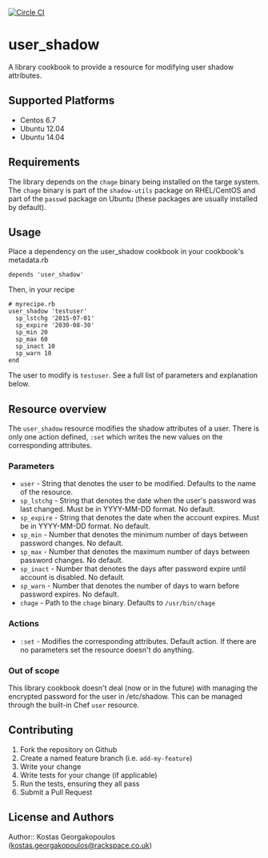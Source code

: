 [![Circle CI](https://circleci.com/gh/rackspace-cookbooks/user_shadow.svg?style=svg)](https://circleci.com/gh/rackspace-cookbooks/user_shadow)

# user_shadow

A library cookbook to provide a resource for modifying user shadow attributes.

## Supported Platforms

* Centos 6.7
* Ubuntu 12.04
* Ubuntu 14.04

## Requirements

The library depends  on the ```chage``` binary being installed on the targe system. The ```chage``` binary is part of the ```shadow-utils``` package on RHEL/CentOS and part of the ```passwd``` package on Ubuntu (these packages are usually installed by default).

## Usage

Place a dependency on the user_shadow cookbook in your cookbook's metadata.rb
```
depends 'user_shadow'
```
Then, in your recipe

```
# myrecipe.rb
user_shadow 'testuser'
  sp_lstchg '2015-07-01'
  sp_expire '2030-08-30'
  sp_min 20
  sp_max 60
  sp_inact 10
  sp_warn 10
end
```
The user to modify is ```testuser```. See a full list of parameters and explanation below.

## Resource overview

The ```user_shadow``` resource modifies the shadow attributes of a user. There is only one action defined, ```:set``` which writes the new values on the corresponding attributes.

### Parameters

* ```user``` - String that denotes the user to be modified. Defaults to the name of the resource.
* ```sp_lstchg``` - String that denotes the date when the user's password was last changed. Must be in YYYY-MM-DD format. No default.
* ```sp_expire``` - String that denotes the date when the account expires. Must be in YYYY-MM-DD format. No default.
* ```sp_min``` - Number that denotes the minimum number of days between password changes. No default.
* ```sp_max``` - Number that denotes the maximum number of days between password changes. No default.
* ```sp_inact``` - Number that denotes the days after password expire until account is disabled. No default.
* ```sp_warn``` - Number that denotes the number of days to warn before password expires. No default.
* ```chage``` - Path to the ```chage``` binary. Defaults to ```/usr/bin/chage```

### Actions

* ```:set``` - Modifies the corresponding attributes. Default action. If there are no parameters set the resource doesn't do anything.

### Out of scope

This library cookbook doesn't deal (now or in the future) with managing the encrypted password for the user in /etc/shadow. This can be managed through the built-in Chef ```user``` resource.

## Contributing

1. Fork the repository on Github
2. Create a named feature branch (i.e. `add-my-feature`)
3. Write your change
4. Write tests for your change (if applicable)
5. Run the tests, ensuring they all pass
6. Submit a Pull Request

## License and Authors

Author:: Kostas Georgakopoulos (kostas.georgakopoulos@rackspace.co.uk)
